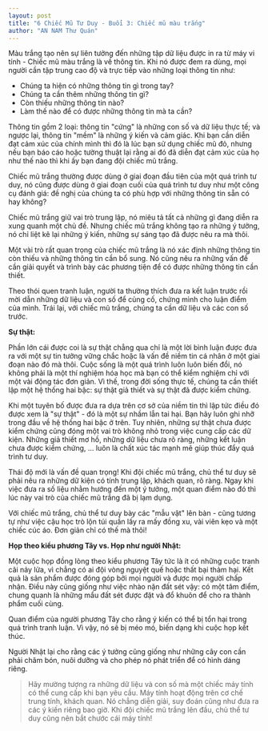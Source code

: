 ```yaml
---
layout: post
title: "6 Chiếc Mũ Tư Duy - Buổi 3: Chiếc mũ màu trắng"
author: "AN NAM Thư Quán"
---
```


Màu trắng tạo nên sự liên tưởng đến những tập dữ liệu được in ra từ máy vi tính - Chiếc mũ màu trắng là về thông tin. Khi nó được đem ra dùng, mọi người cần tập trung cao độ và trực tiếp vào những loại thông tin như:

- Chúng ta hiện có những thông tin gì trong tay?
- Chúng ta cần thêm những thông tin gì?
- Còn thiếu những thông tin nào?
- Làm thế nào để có được những thông tin mà ta cần?

Thông tin gồm 2 loại: thông tin "cứng" là những con số và dữ liệu thực tế; và ngược lại, thông tin "mềm" là những ý kiến và cảm giác. Khi bạn cần diễn đạt cảm xúc của chính mình thì đó là lúc bạn sử dụng chiếc mũ đỏ, nhưng nếu bạn báo cáo hoặc tường thuật lại rằng ai đó đã diễn đạt cảm xúc của họ như thế nào thì khi ấy bạn đang đội chiếc mũ trắng.

Chiếc mũ trắng thường được dùng ở giai đoạn đầu tiên của một quá trình tư duy, nó cũng được dùng ở giai đoạn cuối của quá trình tư duy như một công cụ đánh giá: đề nghị của chúng ta có phù hợp với những thông tin sẵn có hay không?

Chiếc mũ trắng giữ vai trò trung lập, nó miêu tả tất cả những gì đang diễn ra xung quanh một chủ đề. Nhưng chiếc mũ trắng không tạo ra những ý tưởng, nó chỉ liệt kê lại những ý kiến, những sự sáng tạo đã được nêu ra mà thôi.

Một vài trò rất quan trọng của chiếc mũ trắng là nó xác định những thông tin còn thiếu và những thông tin cần bổ sung. Nó cũng nêu ra những vấn đề cần giải quyết và trình bày các phương tiện để có được những thông tin cần thiết.

Theo thói quen tranh luận, người ta thường thích đưa ra kết luận trước rồi mời dẫn những dữ liệu và con số để củng cố, chứng mình cho luận điểm của mình. Trái lại, với chiếc mũ trắng, chúng ta cần dữ liệu và các con số trước.

**Sự thật:**

Phần lớn cái được coi là sự thật chẳng qua chỉ là một lời bình luận được đưa ra với một sự tin tưởng vững chắc hoặc là vấn đề niềm tin cá nhân ở một giai đoạn nào đó mà thôi. Cuộc sống là một quá trình luôn luôn biến đổi, nó không phải là một thí nghiệm hóa học mà bạn có thể kiểm nghiệm chỉ với một vài động tác đơn giản. Vì thế, trong đời sống thực tế, chúng ta cần thiết lập một hệ thống hai bậc: sự thật giả thiết và sự thật đã được kiểm chứng.

Khi một tuyên bố được đưa ra dựa trên cơ sở của niềm tin thì lập tức điều đó được xem là "sự thật" - đó là một sự nhầm lẫn tai hại. Bạn hãy luôn ghi nhỡ trong đầu về hệ thống hai bậc ở trên. Tuy nhiên, những sự thật chưa được kiểm chứng cũng đóng một vai trò không nhỏ trong việc cung cấp các dữ kiện. Những giả thiết mơ hồ, những dữ liệu chưa rõ ràng, những kết luận chưa được kiểm chứng, ... luôn là chất xúc tác mạnh mẽ giúp thúc đẩy quá trình tư duy.

Thái độ mới là vấn đề quan trọng! Khi đội chiếc mũ trắng, chủ thể tư duy sẽ phải nêu ra những dữ kiện có tính trung lập, khách quan, rõ ràng. Ngay khi việc đưa ra số liệu nhằm hướng đến một ý tưởng, một quan điểm nào đó thì lúc này vai trò của chiếc mũ trắng đã bị lạm dụng.

Với chiếc mũ trắng, chủ thể tư duy bày các "mẫu vật" lên bàn - cũng tương tự như việc cậu học trò lộn túi quần lấy ra mấy đồng xu, vài viên kẹo và một chiếc cúc áo. Đơn giản chỉ có thế mà thôi!

**Họp theo kiểu phương Tây vs. Họp như người Nhật:**

Một cuộc họp đồng lòng theo kiểu phương Tây tức là ít có những cuộc tranh cãi nảy lửa, vì chẳng có ai đội vòng nguyệt quế hoặc thất bại thảm hại. Kết quả là sản phẩm được đóng góp bởi mọi người và được mọi người chấp nhận. Điều này cũng giống như việc nhào nặn đất sét vậy: có một tâm điểm, chung quanh là những mẩu đất sét được đặt và đổ khuôn để cho ra thành phẩm cuối cùng.

Quan điểm của người phương Tây cho rằng ý kiến có thể bị tổn hại trong quá trình tranh luận. Vì vậy, nó sẽ bị méo mó, biến dạng khi cuộc họp kết thúc.

Người Nhật lại cho rằng các ý tưởng cũng giống như những cây con cần phải chăm bón, nuôi dưỡng và cho phép nó phát triển để có hình dáng riêng.

> Hãy mường tượng ra những dữ liệu và con số mà một chiếc máy tính có thể cung cấp khi bạn yêu cầu. Máy tính hoạt động trên cơ chế trung tính, khách quan. Nó chẳng diễn giải, suy đoán cũng như đưa ra các ý kiến riêng bao giờ. Khi đội chiếc mũ trắng lên đầu, chủ thể tư duy cũng nên bắt chước cái máy tính!








